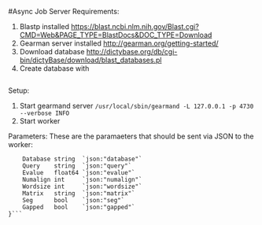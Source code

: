 #Async Job Server
Requirements:
1. Blastp installed https://blast.ncbi.nlm.nih.gov/Blast.cgi?CMD=Web&PAGE_TYPE=BlastDocs&DOC_TYPE=Download
2. Gearman server installed http://gearman.org/getting-started/
3. Download database http://dictybase.org/db/cgi-bin/dictyBase/download/blast_databases.pl
4. Create database with
 ```makeblastdb -in dicty_primary_protein -dbtype prot
```
Setup:
1. Start gearmand server ```/usr/local/sbin/gearmand -L 127.0.0.1 -p 4730 --verbose INFO```
2. Start worker

Parameters:
These are the paramaeters that should be sent via JSON to the worker:
```type Arguments struct {
	Database string  `json:"database"`
	Query    string  `json:"query"`
	Evalue   float64 `json:"evalue"`
	Numalign int     `json:"numalign"`
	Wordsize int     `json:"wordsize"`
	Matrix   string  `json:"matrix"`
	Seg      bool    `json:"seg"`
	Gapped   bool    `json:"gapped"`
}```
